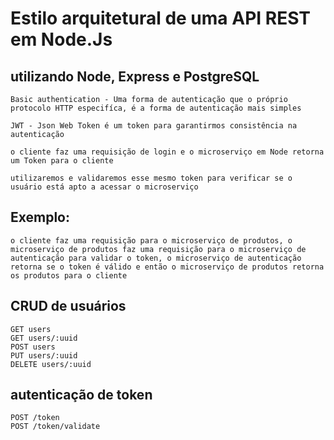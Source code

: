 
# Estilo arquitetural de uma API REST em Node.Js

## utilizando Node, Express e PostgreSQL


	Basic authentication - Uma forma de autenticação que o próprio protocolo HTTP especifíca, é a forma de autenticação mais simples

	JWT - Json Web Token é um token para garantirmos consistência na autenticação

	o cliente faz uma requisição de login e o microserviço em Node retorna um Token para o cliente

	utilizaremos e validaremos esse mesmo token para verificar se o usuário está apto a acessar o microserviço


## Exemplo:

	o cliente faz uma requisição para o microserviço de produtos, o microserviço de produtos faz uma requisição para o microserviço de autenticação para validar o token, o microserviço de autenticação retorna se o token é válido e então o microserviço de produtos retorna os produtos para o cliente

## CRUD de usuários

	GET users
	GET users/:uuid
	POST users
	PUT users/:uuid
	DELETE users/:uuid


## autenticação de token

	POST /token
	POST /token/validate
